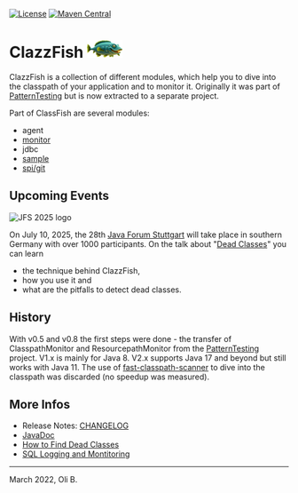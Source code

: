 [![License](https://img.shields.io/badge/License-Apache%202.0-blue.svg)](http://www.apache.org/licenses/LICENSE-2.0.html)
[![Maven Central](https://maven-badges.herokuapp.com/maven-central/de.aosd.clazzfish/clazzfish/badge.svg)](https://maven-badges.herokuapp.com/maven-central/de.aosd.clazzfish/clazzfish)

# ClazzFish <img src="src/doc/images/clazzfish-128x64.png" width="64">

ClazzFish is a collection of different modules, which help you to dive into the classpath of your application and to monitor it.
Originally it was part of [PatternTesting](http://patterntesting.org) but is now extracted to a separate project.

Part of ClassFish are several modules:

* agent
* [monitor](monitor/README.md)
* jdbc
* [sample](sample/README.md)
* [spi/git](spi/git/README.md)


## Upcoming Events

<img src="https://www.java-forum-stuttgart.de/static/61b0bbc7e54c0a0363d7445042598e64/Banner_JFS2025_Speaker_e_468x60.jpg" alt="JFS 2025 logo">

On July 10, 2025, the 28th [Java Forum Stuttgart](https://www.java-forum-stuttgart.de/) will take place in southern Germany with over 1000 participants.
On the talk about "[Dead Classes](https://www.java-forum-stuttgart.de/vortraege/dead-classes/)" you can learn 

* the technique behind ClazzFish,
* how you use it and
* what are the pitfalls to detect dead classes.


## History

With v0.5 and v0.8 the first steps were done - the transfer of ClasspathMonitor and ResourcepathMonitor from the [PatternTesting](http://patterntesting.org) project.
V1.x is mainly for Java 8.
V2.x supports Java 17 and beyond but still works with Java 11.
The use of [fast-classpath-scanner](https://github.com/lukehutch/fast-classpath-scanner) to dive into the classpath was discarded (no speedup was measured).



## More Infos

* Release Notes: [CHANGELOG](CHANGELOG.md)
* [JavaDoc](http://aosd.de/ClazzFish/)
* [How to Find Dead Classes](src/doc/DeadClasses.adoc)
* [SQL Logging and Montitoring](src/doc/SQL-Logging.adoc)

---
March 2022,
Oli B.
